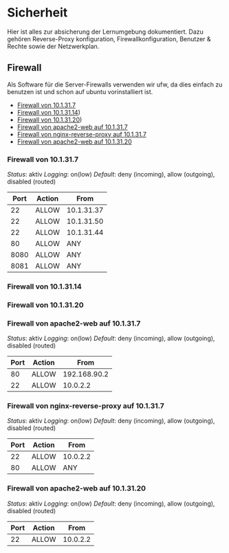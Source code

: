 # Sicherheit

Hier ist alles zur absicherung der Lernumgebung dokumentiert. Dazu gehören Reverse-Proxy konfiguration, Firewallkonfiguration, Benutzer & Rechte sowie der Netzwerkplan.

## Firewall

Als Software für die Server-Firewalls verwenden wir ufw, da dies einfach zu benutzen ist und schon auf ubuntu vorinstalliert ist.

* [Firewall von 10.1.31.7](https://github.com/SayHeyD/M300-BIST/tree/master/25-Sicherheit#firewall-von-101317)
* [Firewall von 10.1.31.14](https://github.com/SayHeyD/M300-BIST/tree/master/25-Sicherheit#firewall-von-101314))
* [Firewall von 10.1.31.20](https://github.com/SayHeyD/M300-BIST/tree/master/25-Sicherheit#firewall-von-101320))
* [Firewall von apache2-web auf 10.1.31.7](https://github.com/SayHeyD/M300-BIST/tree/master/25-Sicherheit#firewall-von-apache2-web-auf-101317)
* [Firewall von nginx-reverse-proxy auf 10.1.31.7](https://github.com/SayHeyD/M300-BIST/tree/master/25-Sicherheit#firewall-von-nginx-reverse-proxy-auf-101317)
* [Firewall von apache2-web auf 10.1.31.20](https://github.com/SayHeyD/M300-BIST/tree/master/25-Sicherheit#firewall-von-apache2-web-auf-1013120)


### Firewall von 10.1.31.7

*Status*: aktiv
*Logging*: on(low)
*Default*: deny (incoming), allow (outgoing), disabled (routed)

| Port | Action | From |
| ----- | ----- | ----- |
| 22 | ALLOW | 10.1.31.37 |
| 22 | ALLOW | 10.1.31.50 |
| 22 | ALLOW | 10.1.31.44 |
| 80 | ALLOW | ANY |
| 8080 | ALLOW | ANY |
| 8081 | ALLOW | ANY |

### Firewall von 10.1.31.14

### Firewall von 10.1.31.20

### Firewall von apache2-web auf 10.1.31.7

*Status*: aktiv
*Logging*: on(low)
*Default*: deny (incoming), allow (outgoing), disabled (routed)

| Port | Action | From |
| ----- | ----- | ----- |
| 80 | ALLOW | 192.168.90.2 |
| 22 | ALLOW | 10.0.2.2 |

### Firewall von nginx-reverse-proxy auf 10.1.31.7

*Status*: aktiv
*Logging*: on(low)
*Default*: deny (incoming), allow (outgoing), disabled (routed)

| Port | Action | From |
| ----- | ----- | ----- |
| 22 | ALLOW | 10.0.2.2 |
| 80 | ALLOW | ANY |

### Firewall von apache2-web auf 10.1.31.20

*Status*: aktiv
*Logging*: on(low)
*Default*: deny (incoming), allow (outgoing), disabled (routed)

| Port | Action | From |
| ----- | ----- | ----- |
| 22 | ALLOW | 10.0.2.2 |

